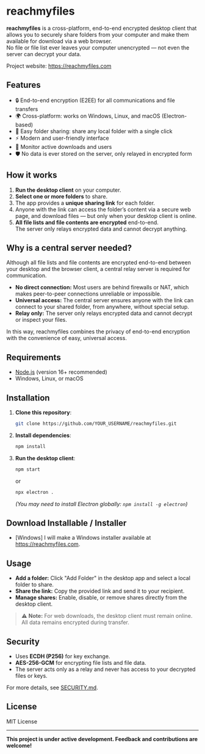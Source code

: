 # reachmyfiles

**reachmyfiles** is a cross-platform, end-to-end encrypted desktop client that allows you to securely share folders from your computer and make them available for download via a web browser.  
No file or file list ever leaves your computer unencrypted — not even the server can decrypt your data.

Project website: https://reachmyfiles.com

## Features

- 🔒 End-to-end encryption (E2EE) for all communications and file transfers
- 🌍 Cross-platform: works on Windows, Linux, and macOS (Electron-based)
- 📂 Easy folder sharing: share any local folder with a single click
- ⚡ Modern and user-friendly interface
- 👥 Monitor active downloads and users
- 🛡️ No data is ever stored on the server, only relayed in encrypted form

## How it works

1. **Run the desktop client** on your computer.
2. **Select one or more folders** to share.
3. The app provides a **unique sharing link** for each folder.
4. Anyone with the link can access the folder’s content via a secure web page, and download files — but only when your desktop client is online.
5. **All file lists and file contents are encrypted** end-to-end.  
   The server only relays encrypted data and cannot decrypt anything.

## Why is a central server needed?

Although all file lists and file contents are encrypted end-to-end between your desktop and the browser client, a central relay server is required for communication.

- **No direct connection:** Most users are behind firewalls or NAT, which makes peer-to-peer connections unreliable or impossible.
- **Universal access:** The central server ensures anyone with the link can connect to your shared folder, from anywhere, without special setup.
- **Relay only:** The server only relays encrypted data and cannot decrypt or inspect your files.

In this way, reachmyfiles combines the privacy of end-to-end encryption with the convenience of easy, universal access.

## Requirements

- [Node.js](https://nodejs.org/) (version 16+ recommended)
- Windows, Linux, or macOS

## Installation

1. **Clone this repository**:
   ```sh
   git clone https://github.com/YOUR_USERNAME/reachmyfiles.git
   ```
2. **Install dependencies**:
   ```sh
   npm install
   ```
3. **Run the desktop client**:
   ```sh
   npm start
   ```
   or
   ```sh
   npx electron .
   ```
   *(You may need to install Electron globally: `npm install -g electron`)*

## Download Installable / Installer
- [Windows] I will make a Windows installer available at https://reachmyfiles.com.

## Usage

- **Add a folder:** Click "Add Folder" in the desktop app and select a local folder to share.
- **Share the link:** Copy the provided link and send it to your recipient.
- **Manage shares:** Enable, disable, or remove shares directly from the desktop client.

> ⚠️ **Note:** For web downloads, the desktop client must remain online.  
> All data remains encrypted during transfer.

## Security

- Uses **ECDH (P256)** for key exchange.
- **AES-256-GCM** for encrypting file lists and file data.
- The server acts only as a relay and never has access to your decrypted files or keys.

For more details, see [SECURITY.md](SECURITY.md).

## License

MIT License

---

**This project is under active development. Feedback and contributions are welcome!**
